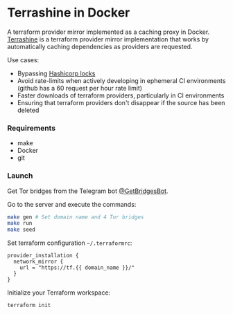 # Terrashine in Docker
A terraform provider mirror implemented as a caching proxy in Docker. [Terrashine](https://github.com/Isawan/terrashine) is a terraform provider mirror implementation that works by automatically caching dependencies as providers are requested.

Use cases:
* Bypassing [Hashicorp locks](https://github.com/hashicorp/terraform/issues/30620#issuecomment-1061200339)
* Avoid rate-limits when actively developing in ephemeral CI environments (github has a 60 request per hour rate limit)
* Faster downloads of terraform providers, particularly in CI environments
* Ensuring that terraform providers don't disappear if the source has been deleted

### Requirements
- make
- Docker
- git

### Launch
Get Tor bridges from the Telegram bot [@GetBridgesBot](https://t.me/GetBridgesBot).

Go to the server and execute the commands:
```bash
make gen # Set domain name and 4 Tor bridges
make run
make seed
```

Set terraform configuration `~/.terraformrc`:
```
provider_installation {
  network_mirror {
    url = "https://tf.{{ domain_name }}/"
  }
}
```

Initialize your Terraform workspace:
```bash
terraform init
```

